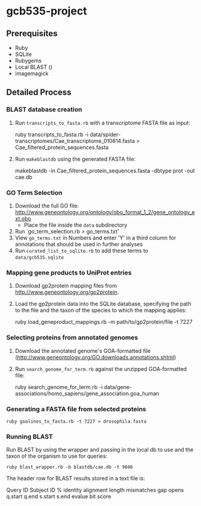 # gcb535-project

## Prerequisites

- Ruby
- SQLite
- Rubygems
- Local BLAST ()
- imagemagick

## Detailed Process

### BLAST database creation

1. Run `transcripts_to_fasta.rb` with a transcriptome FASTA file as input:

    ruby transcripts_to_fasta.rb -i data/spider-transcriptomes/Cae_transcriptome_010814.fasta > Cae_filtered_protein_sequences.fasta

2. Run `makeblastdb` using the generated FASTA file:

    makeblastdb -in Cae_filtered_protein_sequences.fasta -dbtype prot -out cae.db

### GO Term Selection

1. Download the full GO file: http://www.geneontology.org/ontology/obo_format_1_2/gene_ontology_ext.obo
   - Place the file inside the `data` subdirectory
2. Run `go_term_selection.rb > go_terms.txt'
3. View `go_terms.txt` in Numbers and enter 'Y' in a third column for annotations that should be used in further analyses
4. Run `curated_list_to_sqlite.rb` to add these terms to `data/gcb535.sqlite`

### Mapping gene products to UniProt entries

1. Download gp2protein mapping files from http://www.geneontology.org/gp2protein.
2. Load the gp2protein data into the SQLite database, specifying the path to the file and the taxon of the species to which the mapping applies:

    ruby load_geneproduct_mappings.rb -m path/to/gp2protein/file -t 7227

### Selecting proteins from annotated genomes

1. Download the annotated genome's GOA-formatted file (http://www.geneontology.org/GO.downloads.annotations.shtml)
2. Run `search_genome_for_term.rb` against the unzipped GOA-formatted file:

    ruby search_genome_for_term.rb  -i data/gene-associations/homo_sapiens/gene_association.goa_human

### Generating a FASTA file from selected proteins

    ruby goalines_to_fasta.rb -t 7227 > drosophila.fasta

### Running BLAST

Run BLAST by using the wrapper and passing in the local db to use and the taxon of the organism to use for queries:

    ruby blast_wrapper.rb -b blastdb/cae.db -t 9606

The header row for BLAST results stored in a text file is:

   Query ID    Subject ID	 % identity  alignment length	mismatches	gap opens	q.start	q.end	s.start	s.end evalue bit score